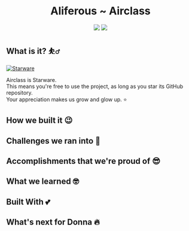 <h1 align='center'>Aliferous ~ Airclass</h1>
<p align='center'>
<img src='http://ForTheBadge.com/images/badges/built-by-developers.svg'>&nbsp;<img src='http://ForTheBadge.com/images/badges/built-with-love.svg'>
</p>

## What is it? ⛹️‍♂️


[![Starware](https://img.shields.io/badge/⭐-Starware-f5a91a?labelColor=black)](https://github.com/zepfietje/starware)

Airclass is Starware.  
This means you're free to use the project, as long as you star its GitHub repository.  
Your appreciation makes us grow and glow up. ⭐



## How we built it 😉


## Challenges we ran into 🥺


## Accomplishments that we're proud of 😎


## What we learned 🤓


## Built With 💕 



## What's next for Donna 🔥

